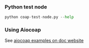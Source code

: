 ### Python test node

```python
python coap-test-node.py --help
```

### Using Aiocoap

See [aiocoap examples on doc website](http://aiocoap.readthedocs.org/en/latest/examples.html)

